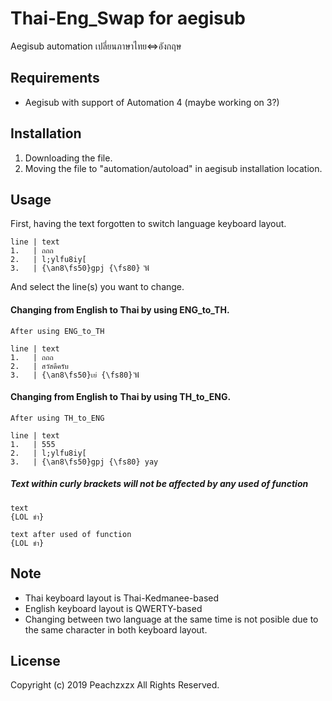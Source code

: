 # Thai-Eng_Swap for aegisub
Aegisub automation เปลี่ยนภาษาไทย<=>อังกฤษ

## Requirements
* Aegisub with support of Automation 4 (maybe working on 3?)

## Installation
1. Downloading the file.
2. Moving the file to "automation/autoload" in aegisub installation location.

## Usage

First, having the text forgotten to switch language keyboard layout.

```
line | text
1.   | ถถถ
2.   | l;ylfu8iy[
3.   | {\an8\fs50}gpj {\fs80} ัฟั
```

And select the line(s) you want to change.

#### Changing from English to Thai by using ENG_to_TH.

```
After using ENG_to_TH

line | text
1.   | ถถถ
2.   | สวัสดีครับ
3.   | {\an8\fs50}เย่ {\fs80} ัฟั
```

#### Changing from English to Thai by using TH_to_ENG.

```
After using TH_to_ENG

line | text
1.   | 555
2.   | l;ylfu8iy[
3.   | {\an8\fs50}gpj {\fs80} yay
```

##### Text within curly brackets will not be affected by any used of function
```
text
{LOL ขำ}

text after used of function
{LOL ขำ}
```
## Note

* Thai keyboard layout is Thai-Kedmanee-based
* English keyboard layout is QWERTY-based
* Changing between two language at the same time is not posible due to the same character in both keyboard layout.

## License

Copyright (c) 2019 Peachzxzx All Rights Reserved.
